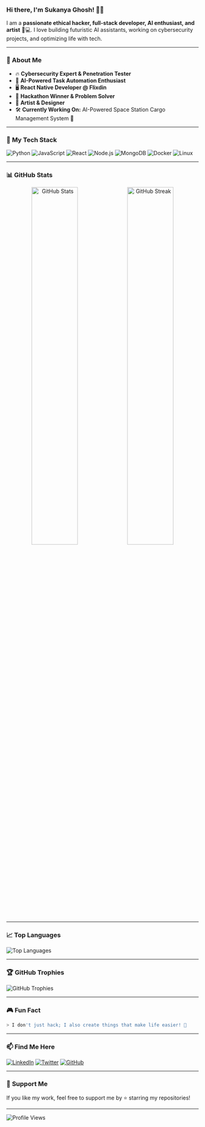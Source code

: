 ### Hi there, I'm **Sukanya Ghosh**! 👋✨

I am a **passionate ethical hacker, full-stack developer, AI enthusiast, and artist** 🎨💻. I love building futuristic AI assistants, working on cybersecurity projects, and optimizing life with tech.

---

### 🚀 About Me
- 🔥 **Cybersecurity Expert & Penetration Tester**
- 🤖 **AI-Powered Task Automation Enthusiast**
- 🖥️ **React Native Developer @ Flixdin**
- 🎯 **Hackathon Winner & Problem Solver**
- 🎨 **Artist & Designer**
- 🛠️ **Currently Working On:** AI-Powered Space Station Cargo Management System 🚀

---

### 🌟 **My Tech Stack**

![Python](https://img.shields.io/badge/Python-3776AB?style=for-the-badge&logo=python&logoColor=white)
![JavaScript](https://img.shields.io/badge/JavaScript-F7DF1E?style=for-the-badge&logo=javascript&logoColor=black)
![React](https://img.shields.io/badge/React-61DAFB?style=for-the-badge&logo=react&logoColor=black)
![Node.js](https://img.shields.io/badge/Node.js-339933?style=for-the-badge&logo=nodedotjs&logoColor=white)
![MongoDB](https://img.shields.io/badge/MongoDB-47A248?style=for-the-badge&logo=mongodb&logoColor=white)
![Docker](https://img.shields.io/badge/Docker-2496ED?style=for-the-badge&logo=docker&logoColor=white)
![Linux](https://img.shields.io/badge/Linux-FCC624?style=for-the-badge&logo=linux&logoColor=black)

---

### 📊 **GitHub Stats**

<p align="center">
<img src="https://github-readme-stats.vercel.app/api?username=sukanyaghosh&show_icons=true&theme=radical" alt="GitHub Stats" width="49%">
<img src="https://github-readme-streak-stats.herokuapp.com/?user=sukanyaghosh&theme=radical" alt="GitHub Streak" width="49%">
</p>

---

### 📈 **Top Languages**

![Top Languages](https://github-readme-stats.vercel.app/api/top-langs/?username=sukanyaghosh&layout=compact&theme=radical)

---

### 🏆 **GitHub Trophies**

![GitHub Trophies](https://github-profile-trophy.vercel.app/?username=sukanyaghosh&theme=darkhub&column=4)

---

### 🎮 **Fun Fact**
```bash
> I don't just hack; I also create things that make life easier! 🚀
```

---

### 📫 **Find Me Here**

[![LinkedIn](https://img.shields.io/badge/LinkedIn-Profile-blue?style=for-the-badge&logo=linkedin)](https://www.linkedin.com/in/YOUR-USERNAME/)
[![Twitter](https://img.shields.io/badge/Twitter-Profile-blue?style=for-the-badge&logo=twitter)](https://twitter.com/YOUR-USERNAME)
[![GitHub](https://img.shields.io/badge/GitHub-Profile-black?style=for-the-badge&logo=github)](https://github.com/sukanyaghosh)

---

### 💖 **Support Me**
If you like my work, feel free to support me by ⭐ starring my repositories!

---

![Profile Views](https://komarev.com/ghpvc/?username=sukanyaghosh&color=blue&style=flat-square)
